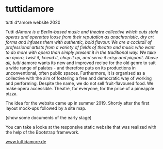 # tuttidamore

tutti d*amore website 2020

Tutti d*Amore is a Berlin-based music and theatre collective which cuts stale operas and operettas loose from their reputation as anachronistic, dry art forms and infuses them with authentic, bold flavour. We are a cocktail of professional artists from a variety of fields of theatre and music who want to do more with opera than simply present it in the traditional way. We take an opera, twist it, knead it, chop it up, and serve it crisp and piquant.
Above all, tutti d*amore wants its new and improved recipe for the old genre to suit a wide range of palates - and therefore puts on its productions in unconventional, often public spaces. Furthermore, it is organised as a collective with the aim of fostering a free and democratic way of working and performing. Despite the name, we do not sell fruit-flavoured food. We make opera accessible. Theatre, for everyone, for the price of a pineapple pizza.

The idea for the website came up in summer 2019. Shortly after the first layout mock-ups followed by a site map.

(show some documents of the early stage)

You can take a looke at the responsive static website that was realized with the help of the Bootstrap framework. 

www.tuttidamore.de

